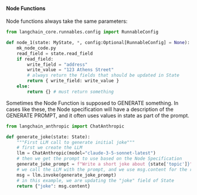 #### Node Functions

Node functions always take the same parameters:
```python
from langchain_core.runnables.config import RunnableConfig

def node_1(state: MyState, *, config:Optional[RunnableConfig] = None):
    mk_node_code.py
    read_field = state.read_field
    if read_field:
        write_field = "address"
        write_value = "123 Athens Street"
        # always return the fields that should be updated in State
        return { write_field: write_value }
    else:
        return {} # must return something
```

Sometimes the Node Function is supposed to GENERATE something.  In cases like these, the Node specification will have a description of the GENERATE PROMPT, and it often uses values in state as part of the prompt.

```python
from langchain_anthropic import ChatAnthropic

def generate_joke(state: State):
    """First LLM call to generate initial joke"""
    # first we create the LLM
    llm = ChatAnthropic(model="claude-3-5-sonnet-latest")
    # then we get the prompt to use based on the Node Specification
    generate_joke_prompt = f"Write a short joke about {state['topic']}"
    # we call the LLM with the prompt, and we use msg.content for the response
    msg = llm.invoke(generate_joke_prompt)
    # in this example, we are updating the "joke" field of State
    return {"joke": msg.content}
```